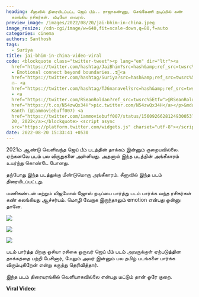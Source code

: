 ```yaml
---
heading: சீனாவில் திரையிடப்பட்ட ஜெய் பீம்.. ராஜாகண்ணு, செங்கேணி நடிப்பில் கண்
  கலங்கிய ரசிகர்கள். வீடியோ வைரல்.
preview_image: /images/2022/08/20/jai-bhim-in-china.jpeg
image_resize: /cdn-cgi/image/w=640,fit=scale-down,q=80,f=auto
categories: cinema
authors: Santhosh
tags:
  - Suriya
title: jai-bhim-in-china-video-viral
code: <blockquote class="twitter-tweet"><p lang="en" dir="ltr"><a
  href="https://twitter.com/hashtag/JaiBhim?src=hash&amp;ref_src=twsrc%5Etfw">#JaiBhim</a>
  - Emotional connect beyond boundaries..❣️💯<a
  href="https://twitter.com/hashtag/Suriya?src=hash&amp;ref_src=twsrc%5Etfw">#Suriya</a>
  🔥- <a
  href="https://twitter.com/hashtag/TJGnanavel?src=hash&amp;ref_src=twsrc%5Etfw">#TJGnanavel</a>
  - <a
  href="https://twitter.com/RSeanRoldan?ref_src=twsrc%5Etfw">@RSeanRoldan</a><a
  href="https://t.co/N54zwQx34H">pic.twitter.com/N54zwQx34H</a></p>&mdash; Laxmi
  Kanth (@iammoviebuff007) <a
  href="https://twitter.com/iammoviebuff007/status/1560926628124930053?ref_src=twsrc%5Etfw">August
  20, 2022</a></blockquote> <script async
  src="https://platform.twitter.com/widgets.js" charset="utf-8"></script>
date: 2022-08-20 15:33:41 +0530
---
```

2021ம் ஆண்டு வெளிவந்த ஜெய் பீம் படத்தின் தாக்கம் இன்னும் குறையவில்லை. ஏற்கனவே படம் பல விருதுகளை அள்ளியது. அதனால் இந்த படத்தின் அங்கீகாரம் உயர்ந்து கொண்டே போனது.

தற்போது இந்த படத்துக்கு மீண்டுமொரு அங்கீகாரம். சீனாவில் இந்த படம் திரையிடப்பட்டது.

மணிகண்டன் மற்றும் லிஜமோல் ஜோஸ் நடிப்பை பார்த்து படம் பார்க்க வந்த ரசிகர்கள் கண் கலங்கியது ஆச்சர்யம். மொழி வேறாக இருந்தாலும் emotion என்பது ஒன்னு தானே.

![](/images/2022/08/20/jai-bhim-in-china-2.jpeg)

![](/images/2022/08/20/jai-bhim-in-china-1.jpeg)

![](/images/2022/08/20/jai-bhim-in-china-3.jpeg)

படம் பார்த்த பிறகு ஓசியா ரசிகை ஒருவர் ஜெய் பீம் படம் அவருக்குள் ஏற்படுத்தின தாக்கத்தை பற்றி பேசினார், மேலும் அவர் இன்னும் பல தமிழ் படங்களை பார்க்க விரும்புகிறேன் என்று கருத்து தெரிவித்தார்.

இந்த படம் திரையரங்கில் வெளியாகவில்லை என்பது மட்டும் தான் ஒரே குறை. 

**Viral Video:**